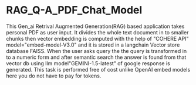 # RAG_Q-A_PDF_Chat_Model
This Gen_ai Retrival Augmented Generation(RAG) based application takes personal PDF as user input.
It divides the whole text document in to smaller chunks then vector embedding is computed with the help of "COHERE API" model="embed-model-V3.0" and it is stored in a langchain Vector store database FAISS.
When the user asks query the the query is transformed in to a numeric form and after semantic search the answer is found from that vector db using llm model"GEMINI-1.5-latest" of google response is generated.
This task is performed free of cost unlike OpenAI embed models here you do not have to pay for tokens.
